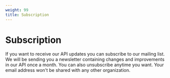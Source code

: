 ```yaml
---
weight: 99
title: Subscription
---
```


# Subscription

If you want to receive our API updates you can subscribe to our mailing list. We will be sending you a newsletter
containing changes and improvements in our API once a month. You can also unsubscribe anytime you want. Your email
address won't be shared with any other organization.

<p>
  <!--[if lte IE 8]>
  <script charset="utf-8" type="text/javascript" src="//js.hsforms.net/forms/v2-legacy.js"></script>
  <![endif]-->
  <script charset="utf-8" type="text/javascript" src="//js.hsforms.net/forms/v2.js"></script>
  <script>
    hbspt.forms.create({
    region: "na1",
    portalId: "2689945",
    formId: "43a0867c-9bea-420b-a0c7-46e4affd7b3e"
  });
  </script>
</p>
